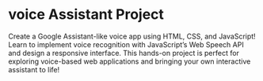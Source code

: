 # voice Assistant Project


Create a Google Assistant-like voice app using HTML, CSS, and JavaScript! Learn to implement voice recognition with JavaScript’s Web Speech API and design a responsive interface. This hands-on project is perfect for exploring voice-based web applications and bringing your own interactive assistant to life!
